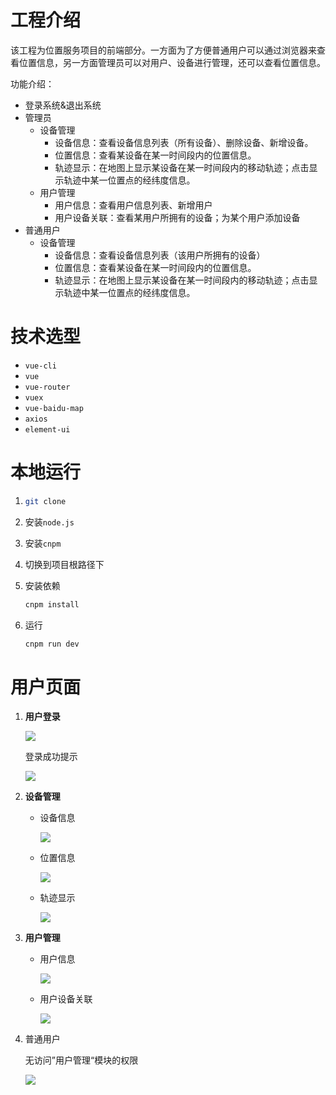 # 工程介绍

该工程为位置服务项目的前端部分。一方面为了方便普通用户可以通过浏览器来查看位置信息，另一方面管理员可以对用户、设备进行管理，还可以查看位置信息。

功能介绍：

- 登录系统&退出系统
- 管理员
  - 设备管理
    - 设备信息：查看设备信息列表（所有设备）、删除设备、新增设备。
    - 位置信息：查看某设备在某一时间段内的位置信息。
    - 轨迹显示：在地图上显示某设备在某一时间段内的移动轨迹；点击显示轨迹中某一位置点的经纬度信息。
  - 用户管理
    - 用户信息：查看用户信息列表、新增用户
    - 用户设备关联：查看某用户所拥有的设备；为某个用户添加设备
- 普通用户
  - 设备管理
    - 设备信息：查看设备信息列表（该用户所拥有的设备）
    - 位置信息：查看某设备在某一时间段内的位置信息。
    - 轨迹显示：在地图上显示某设备在某一时间段内的移动轨迹；点击显示轨迹中某一位置点的经纬度信息。

# 技术选型

- `vue-cli`
- `vue`
- `vue-router`
- `vuex`
- `vue-baidu-map`
- `axios`
- `element-ui`

# 本地运行

1. ```bash
   git clone 
   ```

2. 安装`node.js`

3. 安装`cnpm`

4. 切换到项目根路径下

5. 安装依赖

   ```bash
   cnpm install
   ```

6. 运行

   ```bash
   cnpm run dev
   ```

# 用户页面

1. **用户登录**

   ![](https://raw.githubusercontent.com/Srammy/srammyPic/master/img/LocationServiceAdmin/%E7%99%BB%E5%BD%95.jpg)

   登录成功提示
   
   ![](https://raw.githubusercontent.com/Srammy/srammyPic/master/img/LocationServiceAdmin/%E7%99%BB%E5%BD%95%E6%88%90%E5%8A%9F.jpg)

2. **设备管理**

   - 设备信息

     ![](https://raw.githubusercontent.com/Srammy/srammyPic/master/img/LocationServiceAdmin/%E6%9F%A5%E7%9C%8B%E8%AE%BE%E5%A4%87.jpg)

   - 位置信息

     ![](https://raw.githubusercontent.com/Srammy/srammyPic/master/img/LocationServiceAdmin/%E4%BD%8D%E7%BD%AE%E4%BF%A1%E6%81%AF.jpg)

   - 轨迹显示

     ![](https://raw.githubusercontent.com/Srammy/srammyPic/master/img/LocationServiceAdmin/%E5%9C%B0%E5%9B%BE%E6%98%BE%E7%A4%BA.jpg)

3. **用户管理**

   - 用户信息

     ![](https://raw.githubusercontent.com/Srammy/srammyPic/master/img/LocationServiceAdmin/%E7%94%A8%E6%88%B7%E4%BF%A1%E6%81%AF1.jpg)

   - 用户设备关联

     ![](https://raw.githubusercontent.com/Srammy/srammyPic/master/img/LocationServiceAdmin/%E7%94%A8%E6%88%B7%E8%AE%BE%E5%A4%87%E5%85%B3%E7%B3%BB.jpg)

4. 普通用户

   无访问”用户管理“模块的权限

   ![](https://raw.githubusercontent.com/Srammy/srammyPic/master/img/LocationServiceAdmin/%E6%99%AE%E9%80%9A%E7%94%A8%E6%88%B7.jpg)